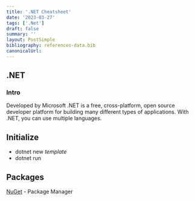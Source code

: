 ```yaml
---
title: '.NET Cheatsheet'
date: '2023-03-27'
tags: ['.Net']
draft: false
summary: ''
layout: PostSimple
bibliography: references-data.bib
canonicalUrl:
---
```


## .NET

### Intro

Developed by Microsoft .NET is a free, cross-platform, open source developer platform for building many different types of applications. With .NET, you can use multiple languages.

## Initialize

- dotnet new _template_
- dotnet run

## Packages

[NuGet](https://www.nuget.org/) - Package Manager
